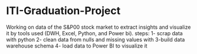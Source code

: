 # ITI-Graduation-Project
Working on data of the S&amp;P00 stock market to extract insights and visualize it by tools used (DWH, Excel, Python, and Power bi).
steps:
1- scrap data with python 
2- clean data from nulls and missing values with 
3-build data warehouse schema
4- load data to Power BI to visualize it
